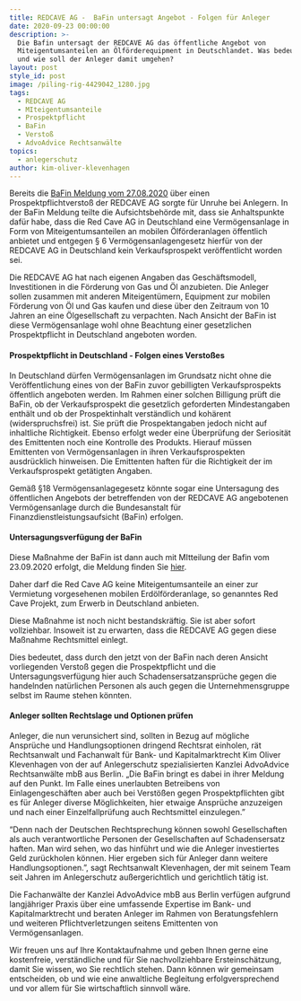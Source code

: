 ```yaml
---
title: REDCAVE AG -  BaFin untersagt Angebot - Folgen für Anleger
date: 2020-09-23 00:00:00
description: >-
  Die Bafin untersagt der REDCAVE AG das öffentliche Angebot von
  Miteigentumsanteilen an Ölförderequipment in Deutschlandet. Was bedeutet das
  und wie soll der Anleger damit umgehen?
layout: post
style_id: post
image: /piling-rig-4429042_1280.jpg
tags:
  - REDCAVE AG
  - MIteigentumsanteile
  - Prospektpflicht
  - BaFin
  - Verstoß
  - AdvoAdvice Rechtsanwälte
topics:
  - anlegerschutz
author: kim-oliver-klevenhagen
---
```


Bereits die [BaFin Meldung vom 27.08.2020](https://www.bafin.de/SharedDocs/Veroeffentlichungen/DE/Verbrauchermitteilung/weitere/2020/meldung_200827_Red_Cave_AG.html)&nbsp;über einen Prospektpflichtversto&szlig; der REDCAVE AG sorgte für Unruhe bei Anlegern. In der BaFin Meldung teilte die Aufsichtsbehörde mit, dass sie Anhaltspunkte dafür habe, dass die Red Cave AG in Deutschland eine Vermögensanlage in Form von Miteigentumsanteilen an mobilen Ölförderanlagen öffentlich anbietet und entgegen &sect; 6 Vermögensanlagengesetz hierfür von der REDCAVE AG in Deutschland kein Verkaufsprospekt veröffentlicht worden sei.

Die REDCAVE AG hat nach eigenen Angaben das Geschäftsmodell,&nbsp; Investitionen in die Förderung von Gas und Öl anzubieten. Die Anleger sollen zusammen mit anderen Miteigentümern, Equipment zur mobilen Förderung von Öl und Gas kaufen und diese über den Zeitraum von 10 Jahren an eine Ölgesellschaft zu verpachten. Nach Ansicht der BaFin ist diese Vermögensanlage wohl ohne Beachtung einer gesetzlichen Prospektpflicht in Deutschland angeboten worden.&nbsp;

#### Prospektpflicht in Deutschland - Folgen eines Versto&szlig;es

In Deutschland dürfen Vermögensanlagen im Grundsatz nicht ohne die Veröffentlichung eines von der BaFin zuvor gebilligten Verkaufsprospekts öffentlich angeboten werden. Im Rahmen einer solchen Billigung prüft die BaFin, ob der Verkaufsprospekt die gesetzlich geforderten Mindestangaben enthält und ob der Prospektinhalt verständlich und kohärent (widerspruchsfrei) ist. Sie prüft die Prospektangaben jedoch nicht auf inhaltliche Richtigkeit. Ebenso erfolgt weder eine Überprüfung der Seriosität des Emittenten noch eine Kontrolle des Produkts. Hierauf müssen Emittenten von Vermögensanlagen in ihren Verkaufsprospekten ausdrücklich hinweisen. Die Emittenten haften für die Richtigkeit der im Verkaufsprospekt getätigten Angaben.

Gemä&szlig; &sect;18 Vermögensanlagegesetz könnte sogar eine Untersagung des öffentlichen Angebots der betreffenden von der REDCAVE AG angebotenen Vermögensanlage durch die Bundesanstalt für Finanzdienstleistungsaufsicht (BaFin) erfolgen.

#### Untersagungsverfügung der BaFin

Diese Ma&szlig;nahme der BaFin ist dann auch mit MItteilung der Bafin vom 23.09.2020 erfolgt, die Meldung finden Sie [hier](https://www.bafin.de/SharedDocs/Veroeffentlichungen/DE/Verbrauchermitteilung/weitere/2020/meldung_20200923_Red_Cave.html).

Daher darf die Red Cave AG keine Miteigentumsanteile an einer zur Vermietung vorgesehenen mobilen Erdölförderanlage, so genanntes Red Cave Projekt, zum Erwerb in Deutschland anbieten.&nbsp;

Diese Ma&szlig;nahme ist noch nicht bestandskräftig. Sie ist aber sofort vollziehbar. Insoweit ist zu erwarten, dass die REDCAVE AG gegen diese Ma&szlig;nahme Rechtsmittel einlegt.

Dies bedeutet, dass durch den jetzt von der BaFin nach deren Ansicht vorliegenden Versto&szlig; gegen die Prospektpflicht und die Untersagungsverfügung hier auch Schadensersatzansprüche gegen die handelnden natürlichen Personen als auch gegen die Unternehmensgruppe selbst im Raume stehen könnten.

#### Anleger sollten Rechtslage und Optionen prüfen

Anleger, die nun verunsichert sind, sollten in Bezug auf mögliche Ansprüche und Handlungsoptionen dringend Rechtsrat einholen, rät Rechtsanwalt und Fachanwalt für Bank- und Kapitalmarktrecht Kim Oliver Klevenhagen von der auf Anlegerschutz spezialisierten Kanzlei AdvoAdvice Rechtsanwälte mbB aus Berlin. „Die BaFin bringt es dabei in ihrer Meldung auf den Punkt. Im Falle eines unerlaubten Betreibens von Einlagengeschäften aber auch bei Verstö&szlig;en gegen Prospektpflichten gibt es für Anleger diverse Möglichkeiten, hier etwaige Ansprüche anzuzeigen und nach einer Einzelfallprüfung auch Rechtsmittel einzulegen.”

“Denn nach der Deutschen Rechtsprechung können sowohl Gesellschaften als auch verantwortliche Personen der Gesellschaften auf Schadensersatz haften. Man wird sehen, wo das hinführt und wie die Anleger investiertes Geld zurückholen können. Hier ergeben sich für Anleger dann weitere Handlungsoptionen.”, sagt Rechtsanwalt Klevenhagen, der mit seinem Team seit Jahren im Anlegerschutz au&szlig;ergerichtlich und gerichtlich tätig ist.

Die Fachanwälte der Kanzlei AdvoAdvice mbB aus Berlin verfügen aufgrund langjähriger Praxis über eine umfassende Expertise im Bank- und Kapitalmarktrecht und beraten Anleger im Rahmen von Beratungsfehlern und weiteren Pflichtverletzungen seitens Emittenten von Vermögensanlagen.&nbsp;

Wir freuen uns auf Ihre Kontaktaufnahme und geben Ihnen gerne eine kostenfreie, verständliche und für Sie nachvollziehbare Ersteinschätzung, damit Sie wissen, wo Sie rechtlich stehen. Dann können wir gemeinsam entscheiden, ob und wie eine anwaltliche Begleitung erfolgversprechend und vor allem für Sie wirtschaftlich sinnvoll wäre.